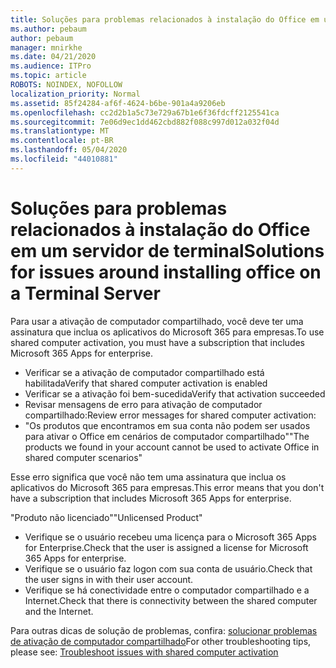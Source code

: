 ```yaml
---
title: Soluções para problemas relacionados à instalação do Office em um servidor de terminal
ms.author: pebaum
author: pebaum
manager: mnirkhe
ms.date: 04/21/2020
ms.audience: ITPro
ms.topic: article
ROBOTS: NOINDEX, NOFOLLOW
localization_priority: Normal
ms.assetid: 85f24284-af6f-4624-b6be-901a4a9206eb
ms.openlocfilehash: cc2d2b1a5c73e729a67b1e6f36fdcff2125541ca
ms.sourcegitcommit: 7e06d9ec1dd462cbd882f088c997d012a032f04d
ms.translationtype: MT
ms.contentlocale: pt-BR
ms.lasthandoff: 05/04/2020
ms.locfileid: "44010881"
---
```

# <a name="solutions-for-issues-around-installing-office-on-a-terminal-server"></a><span data-ttu-id="e8fa0-102">Soluções para problemas relacionados à instalação do Office em um servidor de terminal</span><span class="sxs-lookup"><span data-stu-id="e8fa0-102">Solutions for issues around installing office on a Terminal Server</span></span>

<span data-ttu-id="e8fa0-103">Para usar a ativação de computador compartilhado, você deve ter uma assinatura que inclua os aplicativos do Microsoft 365 para empresas.</span><span class="sxs-lookup"><span data-stu-id="e8fa0-103">To use shared computer activation, you must have a subscription that includes Microsoft 365 Apps for enterprise.</span></span>
  
- <span data-ttu-id="e8fa0-104">Verificar se a ativação de computador compartilhado está habilitada</span><span class="sxs-lookup"><span data-stu-id="e8fa0-104">Verify that shared computer activation is enabled</span></span>
- <span data-ttu-id="e8fa0-105">Verificar se a ativação foi bem-sucedida</span><span class="sxs-lookup"><span data-stu-id="e8fa0-105">Verify that activation succeeded</span></span>
- <span data-ttu-id="e8fa0-106">Revisar mensagens de erro para ativação de computador compartilhado:</span><span class="sxs-lookup"><span data-stu-id="e8fa0-106">Review error messages for shared computer activation:</span></span>
- <span data-ttu-id="e8fa0-107">"Os produtos que encontramos em sua conta não podem ser usados para ativar o Office em cenários de computador compartilhado"</span><span class="sxs-lookup"><span data-stu-id="e8fa0-107">"The products we found in your account cannot be used to activate Office in shared computer scenarios"</span></span>
  
<span data-ttu-id="e8fa0-108">Esse erro significa que você não tem uma assinatura que inclua os aplicativos do Microsoft 365 para empresas.</span><span class="sxs-lookup"><span data-stu-id="e8fa0-108">This error means that you don't have a subscription that includes Microsoft 365 Apps for enterprise.</span></span>

<span data-ttu-id="e8fa0-109">"Produto não licenciado"</span><span class="sxs-lookup"><span data-stu-id="e8fa0-109">"Unlicensed Product"</span></span>

- <span data-ttu-id="e8fa0-110">Verifique se o usuário recebeu uma licença para o Microsoft 365 Apps for Enterprise.</span><span class="sxs-lookup"><span data-stu-id="e8fa0-110">Check that the user is assigned a license for Microsoft 365 Apps for enterprise.</span></span>
- <span data-ttu-id="e8fa0-111">Verifique se o usuário faz logon com sua conta de usuário.</span><span class="sxs-lookup"><span data-stu-id="e8fa0-111">Check that the user signs in with their user account.</span></span>
- <span data-ttu-id="e8fa0-112">Verifique se há conectividade entre o computador compartilhado e a Internet.</span><span class="sxs-lookup"><span data-stu-id="e8fa0-112">Check that there is connectivity between the shared computer and the Internet.</span></span>

<span data-ttu-id="e8fa0-113">Para outras dicas de solução de problemas, confira: [solucionar problemas de ativação de computador compartilhado](https://docs.microsoft.com/DeployOffice/troubleshoot-shared-computer-activation)</span><span class="sxs-lookup"><span data-stu-id="e8fa0-113">For other troubleshooting tips, please see: [Troubleshoot issues with shared computer activation](https://docs.microsoft.com/DeployOffice/troubleshoot-shared-computer-activation)</span></span>